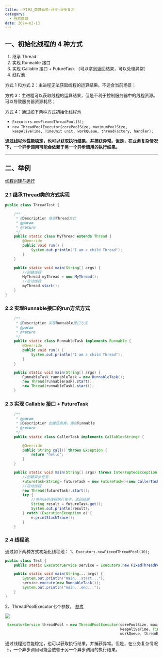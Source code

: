 ```yaml
---
title: ✅P193_商城业务-异步-异步复习
category:
  - 谷粒商城
date: 2024-02-13
---
```


<!-- more -->

## 一、初始化线程的 4 种方式

1. 继承 Thread
2. 实现 Runnable 接口
3. 实现 Callable 接口 + FutureTask （可以拿到返回结果，可以处理异常）
4. 线程池

方式 1 和方式 2：主进程无法获取线程的运算结果。不适合当前场景；

方式 3：主进程可以获取线程的运算结果，但是不利于控制服务器中的线程资源。可以导致服务器资源耗尽；

方式 4：通过如下两种方式初始化线程池

- `Executors.newFiexedThreadPool(3);`
- `new ThreadPoolExecutor(corePoolSize, maximumPoolSize, keepAliveTime, TimeUnit unit, workQueue, threadFactory, handler);`

**通过线程池性能稳定，也可以获取执行结果，并捕获异常。但是，在业务复杂情况下，一个异步调用可能会依赖于另一个异步调用的执行结果。**

---

## 二、举例

[线程创建与运行](https://www.yznotes.cn/zh/notes/Concurrent_Programming/01-concurrent-programming-base.html#_2%E3%80%81%E7%BA%BF%E7%A8%8B%E5%88%9B%E5%BB%BA%E4%B8%8E%E8%BF%90%E8%A1%8C)

### 2.1 继承Thread类的方式实现

```java
public class ThreadTest {

    /**
     * @Description 继承Thread方式
     * @param
     * @return
     */
    public static class MyThread extends Thread {
        @Override
        public void run() {
            System.out.println("I am a child Thread");
        }
    }

    public static void main(String[] args) {
        //创建线程
        MyThread myThread = new MyThread();
        //启动线程
        myThread.start();
    }
}
```

### 2.2 实现Runnable接口的run方法方式

```java
	/**
     * @Description 实现Runnable接口方式
     * @param    
     * @return 
     */       
    public static class RunnableTask implements Runnable {
        @Override
        public void run() {
            System.out.println("I am a child Thread");
        }
    }

    public static void main(String[] args) {
        RunnableTask runnableTask = new RunnableTask();
        new Thread(runnableTask).start();
        new Thread(runnableTask).start();
    }
```

### 2.3 实现 Callable 接口 + FutureTask

```java
 	/**
     * @param
     * @Description 创建任务类，类似Runnable
     * @return
     */
    public static class CallerTask implements Callable<String> {

        @Override
        public String call() throws Exception {
            return "hello";
        }
    }

    public static void main(String[] args) throws InterruptedException {
        //创建异步任务
        FutureTask<String> futureTask = new FutureTask<>(new CallerTask());
        //启动线程
        new Thread(futureTask).start();
        try {
            //等待任务线程执行完毕，返回结果
            String result = futureTask.get();
            System.out.println(result);
        } catch (ExecutionException e) {
            e.printStackTrace();
        }
    }
```

### 2.4 线程池
通过如下两种方式初始化线程池：
1、`Executors.newFiexedThreadPool(10);`
```java
public class Test {
    public static ExecutorService service = Executors.new FixedThreadPool(10);

    public static void main(String... args) {
        System.out.println("main...start...");
        service.execute(new RunnableTask());
        System.out.println("main...end...");
    }
}
```
2、ThreadPoolExecutor七个参数。 [参考](https://www.yznotes.cn/zh/notes/Concurrent_Programming/06-concurrent-threadpool-ThreadPoolExecutor.html)

![](https://cdn.nlark.com/yuque/0/2023/png/22392275/1702868890465-70bdac1d-6fd7-4b38-90ab-172151e912ae.png#averageHue=%23fefefe&clientId=u24887dc9-47e6-4&id=jB0s4&originHeight=345&originWidth=616&originalType=binary&ratio=1&rotation=0&showTitle=false&status=done&style=none&taskId=u0855e95a-4bcc-4bb9-87ea-017e2af690e&title=)
```java
 ExecutorService threadPool = new ThreadPoolExecutor(corePoolSize, maximumPoolSize, 
                       								 keepAliveTime, TimeUnit unit, 
                       								 workQueue, threadFactory, handler);
```

通过线程池性能稳定，也可以获取执行结果，并捕获异常。但是，在业务复杂情况下，一个异步调用可能会依赖于另一个异步调用的执行结果。
